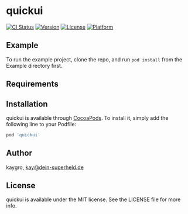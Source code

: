 # quickui

[![CI Status](https://img.shields.io/travis/kaygro/quickui.svg?style=flat)](https://travis-ci.org/kaygro/quickui)
[![Version](https://img.shields.io/cocoapods/v/quickui.svg?style=flat)](https://cocoapods.org/pods/quickui)
[![License](https://img.shields.io/cocoapods/l/quickui.svg?style=flat)](https://cocoapods.org/pods/quickui)
[![Platform](https://img.shields.io/cocoapods/p/quickui.svg?style=flat)](https://cocoapods.org/pods/quickui)

## Example

To run the example project, clone the repo, and run `pod install` from the Example directory first.

## Requirements

## Installation

quickui is available through [CocoaPods](https://cocoapods.org). To install
it, simply add the following line to your Podfile:

```ruby
pod 'quickui'
```

## Author

kaygro, kay@dein-superheld.de

## License

quickui is available under the MIT license. See the LICENSE file for more info.
